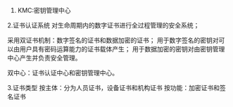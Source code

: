 1. KMC:密钥管理中心



2.证书认证系统
  对生命周期内的数字证书进行全过程管理的安全系统；

  采用双证书机制：数字签名的证书和数据加密的证书；
   用于数字签名的密钥对可以由用户具有密码运算能力的证书载体产生；
   用于数据加密的密钥对由密钥管理中心产生并负责安全管理。

  双中心：证书认证中心和密钥管理中心。


3.证书类型
按主体：分为人员证书，设备证书和机构证书
按功能：加密证书和签名证书



